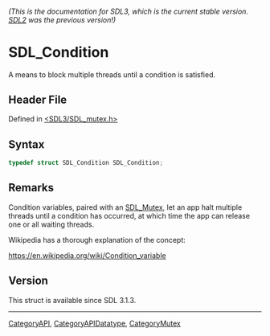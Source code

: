 ###### (This is the documentation for SDL3, which is the current stable version. [SDL2](https://wiki.libsdl.org/SDL2/) was the previous version!)
# SDL_Condition

A means to block multiple threads until a condition is satisfied.

## Header File

Defined in [<SDL3/SDL_mutex.h>](https://github.com/libsdl-org/SDL/blob/main/include/SDL3/SDL_mutex.h)

## Syntax

```c
typedef struct SDL_Condition SDL_Condition;
```

## Remarks

Condition variables, paired with an [SDL_Mutex](SDL_Mutex), let an app halt
multiple threads until a condition has occurred, at which time the app can
release one or all waiting threads.

Wikipedia has a thorough explanation of the concept:

https://en.wikipedia.org/wiki/Condition_variable

## Version

This struct is available since SDL 3.1.3.

----
[CategoryAPI](CategoryAPI), [CategoryAPIDatatype](CategoryAPIDatatype), [CategoryMutex](CategoryMutex)

